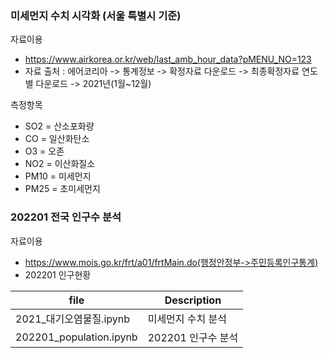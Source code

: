 ### 미세먼지 수치 시각화 (서울 특별시 기준)

자료이용
- https://www.airkorea.or.kr/web/last_amb_hour_data?pMENU_NO=123
- 자료 출처 : 에어코리아 -> 통계정보 -> 확정자료 다운로드 -> 최종확정자료 연도별 다운로드 -> 2021년(1월~12월)

측정항목
- SO2 = 산소포화량
- CO = 일산화탄소
- O3 = 오존
- NO2 = 이산화질소
- PM10 = 미세먼지
- PM25 = 초미세먼지


### 202201 전국 인구수 분석

자료이용
- https://www.mois.go.kr/frt/a01/frtMain.do(행정안정부->주민등록인구통계)
- 202201 인구현황

| file | Description |
| ------ | ------ |
| 2021_대기오염물질.ipynb | 미세먼지 수치 분석 |
| 202201_population.ipynb | 202201 인구수 분석 |
